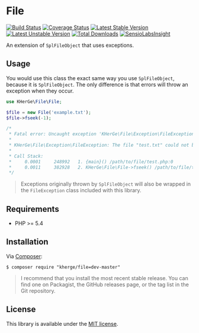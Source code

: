 File
====

[![Build Status][]](https://travis-ci.org/kherge/php-file)
[![Coverage Status][]](https://coveralls.io/r/kherge/php-file?branch=master)
[![Latest Stable Version][]](https://packagist.org/packages/kherge/file)
[![Latest Unstable Version][]](https://packagist.org/packages/kherge/file)
[![Total Downloads][]](https://packagist.org/packages/kherge/file)
[![SensioLabsInsight][]](https://insight.sensiolabs.com/projects/cd51bc0a-cb5c-41df-b500-9be18b98fd5d)

An extension of `SplFileObject` that uses exceptions.

Usage
-----

You would use this class the exact same way you use `SplFileObject`, because
it is `SplFileObject`. The only difference is that errors will throw an
exception when they occur.

```php
use KHerGe\File\File;

$file = new File('example.txt');
$file->fseek(-1);

/* 
 * Fatal error: Uncaught exception 'KHerGe\File\Exception\FileException' with message 'The file "test.txt" could not be seeked.' in /path/to/file/src/lib/KHerGe/File/Exception/FileException.php on line 157
 *
 * KHerGe\File\Exception\FileException: The file "test.txt" could not be seeked. in /path/to/file/src/lib/KHerGe/File/Exception/FileException.php on line 157
 *
 * Call Stack:
 *     0.0001     248992   1. {main}() /path/to/file/test.php:0
 *     0.0011     382928   2. KHerGe\File\File->fseek() /path/to/file/test.php:6
 */
```

> Exceptions originally thrown by `SplFileObject` will also be wrapped in the
> `FileException` class included with this library.

Requirements
------------

- PHP >= 5.4

Installation
------------

Via [Composer][]:

    $ composer require "kherge/file=dev-master"

> I recommend that you install the most recent stable release. You can find one
> on Packagist, the GitHub releases page, or the tag list in the Git repository.

License
-------

This library is available under the [MIT license](LICENSE).

[Build Status]: https://travis-ci.org/kherge/php-file.png?branch=master
[Coverage Status]: https://coveralls.io/repos/kherge/php-file/badge.png?branch=master
[Latest Stable Version]: https://poser.pugx.org/kherge/file/v/stable.png
[Latest Unstable Version]: https://poser.pugx.org/kherge/file/v/unstable.png
[Total Downloads]: https://poser.pugx.org/kherge/file/downloads.png
[SensioLabsInsight]: https://insight.sensiolabs.com/projects/cd51bc0a-cb5c-41df-b500-9be18b98fd5d/mini.png

[Composer]: http://getcomposer.org/
